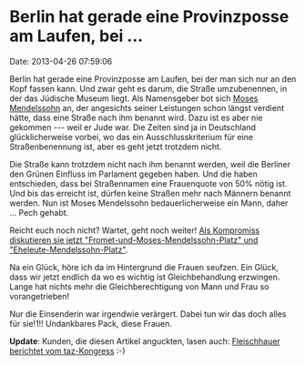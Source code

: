 Berlin hat gerade eine Provinzposse am Laufen, bei \...
=======================================================

Date: 2013-04-26 07:59:06

Berlin hat gerade eine Provinzposse am Laufen, bei der man sich nur an
den Kopf fassen kann. Und zwar geht es darum, die Straße umzubenennen,
in der das Jüdische Museum liegt. Als Namensgeber bot sich [Moses
Mendelssohn](http://en.wikipedia.org/wiki/Moses_Mendelssohn) an, der
angesichts seiner Leistungen schon längst verdient hätte, dass eine
Straße nach ihm benannt wird. Dazu ist es aber nie gekommen --- weil er
Jude war. Die Zeiten sind ja in Deutschland glücklicherweise vorbei, wo
das ein Ausschlusskriterium für eine Straßenbenennung ist, aber es geht
jetzt trotzdem nicht.

Die Straße kann trotzdem nicht nach ihm benannt werden, weil die
Berliner den Grünen Einfluss im Parlament gegeben haben. Und die haben
entschieden, dass bei Straßennamen eine Frauenquote von 50% nötig ist.
Und bis das erreicht ist, dürfen keine Straßen mehr nach Männern benannt
werden. Nun ist Moses Mendelssohn bedauerlicherweise ein Mann, daher ...
Pech gehabt.

Reicht euch noch nicht? Wartet, geht noch weiter! [Als Kompromiss
diskutieren sie jetzt \"Fromet-und-Moses-Mendelssohn-Platz\" und
\"Eheleute-Mendelssohn-Platz\"](http://www.berliner-zeitung.de/meinung/namensstreit-am-juedischen-museum-mendelssohn-und-der-gruene-deutsche-spiesser,10808020,22552120.html).

Na ein Glück, höre ich da im Hintergrund die Frauen seufzen. Ein Glück,
dass wir jetzt endlich da wo es wichtig ist Gleichbehandlung erzwingen.
Lange hat nichts mehr die Gleichberechtigung von Mann und Frau so
vorangetrieben!

Nur die Einsenderin war irgendwie verärgert. Dabei tun wir das doch
alles für sie!1!! Undankbares Pack, diese Frauen.

**Update**: Kunden, die diesen Artikel anguckten, lasen auch:
[Fleischhauer berichtet vom
taz-Kongress](http://www.spiegel.de/politik/deutschland/fleischhauer-wie-ich-auf-einem-taz-podium-fast-fuer-einen-eklat-sorgte-a-896469.html)
:-)
